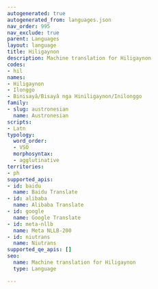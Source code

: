 ```yaml
---
autogenerated: true
autogenerated_from: languages.json
nav_order: 995
nav_exclude: true
parent: Languages
layout: language
title: Hiligaynon
description: Machine translation for Hiligaynon
codes:
- hil
names:
- Hiligaynon
- Ilonggo
- Binisayâ/Bisayâ nga Hiniligaynon/Inilonggo
family:
- slug: austronesian
  name: Austronesian
scripts:
- Latn
typology:
  word_order:
  - VSO
  morphosyntax:
  - agglutinative
territories:
- ph
supported_apis:
- id: baidu
  name: Baidu Translate
- id: alibaba
  name: Alibaba Translate
- id: google
  name: Google Translate
- id: meta-nllb
  name: Meta NLLB-200
- id: niutrans
  name: Niutrans
supported_qe_apis: []
seo:
  name: Machine translation for Hiligaynon
  type: Language

---
```


